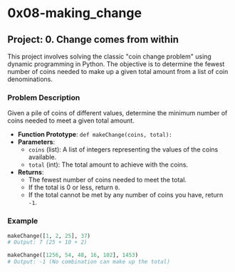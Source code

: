 # 0x08-making_change

## Project: 0. Change comes from within

This project involves solving the classic "coin change problem" using dynamic programming in Python. The objective is to determine the fewest number of coins needed to make up a given total amount from a list of coin denominations.

### Problem Description

Given a pile of coins of different values, determine the minimum number of coins needed to meet a given total amount. 

- **Function Prototype**: `def makeChange(coins, total):`
- **Parameters**:
  - `coins` (list): A list of integers representing the values of the coins available.
  - `total` (int): The total amount to achieve with the coins.
- **Returns**:
  - The fewest number of coins needed to meet the total.
  - If the total is 0 or less, return `0`.
  - If the total cannot be met by any number of coins you have, return `-1`.

### Example

```python
makeChange([1, 2, 25], 37)
# Output: 7 (25 + 10 + 2)

makeChange([1256, 54, 48, 16, 102], 1453)
# Output: -1 (No combination can make up the total)
